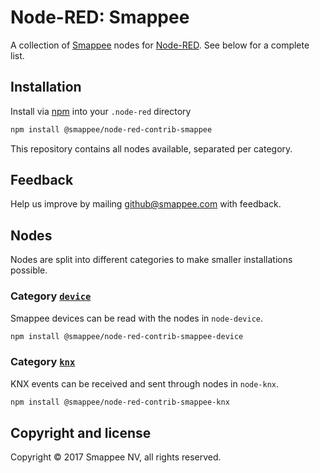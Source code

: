 # Node-RED: Smappee

A collection of [Smappee](https://www.smappee.com) nodes for [Node-RED](https://www.nodered.org).
See below for a complete list.

## Installation

Install via [npm](https://npm.org) into your `.node-red` directory 

```bash
npm install @smappee/node-red-contrib-smappee
```

This repository contains all nodes available, separated per category.

## Feedback

Help us improve by mailing [github@smappee.com](github@smappee.com) with feedback.

## Nodes

Nodes are split into different categories to make smaller installations possible.

### Category [`device`](./node-device/README.md)

Smappee devices can be read with the nodes in `node-device`.

```bash
npm install @smappee/node-red-contrib-smappee-device
```

### Category [`knx`](./node-knx/README.md)

KNX events can be received and sent through nodes in `node-knx`.

```bash
npm install @smappee/node-red-contrib-smappee-knx
```

## Copyright and license

Copyright © 2017 Smappee NV, all rights reserved.
